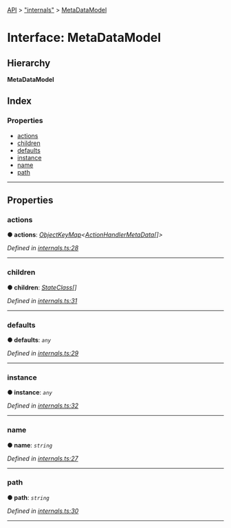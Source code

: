 [API](../README.md) > ["internals"](../modules/_internals_.md) > [MetaDataModel](../interfaces/_internals_.metadatamodel.md)

# Interface: MetaDataModel

## Hierarchy

**MetaDataModel**

## Index

### Properties

* [actions](_internals_.metadatamodel.md#actions)
* [children](_internals_.metadatamodel.md#children)
* [defaults](_internals_.metadatamodel.md#defaults)
* [instance](_internals_.metadatamodel.md#instance)
* [name](_internals_.metadatamodel.md#name)
* [path](_internals_.metadatamodel.md#path)

---

## Properties

<a id="actions"></a>

###  actions

**● actions**: *[ObjectKeyMap](_internals_.objectkeymap.md)<[ActionHandlerMetaData](_internals_.actionhandlermetadata.md)[]>*

*Defined in [internals.ts:28](https://github.com/amcdnl/ngxs/blob/4ba1032/packages/store/src/internals.ts#L28)*

___
<a id="children"></a>

###  children

**● children**: *[StateClass](_internals_.stateclass.md)[]*

*Defined in [internals.ts:31](https://github.com/amcdnl/ngxs/blob/4ba1032/packages/store/src/internals.ts#L31)*

___
<a id="defaults"></a>

###  defaults

**● defaults**: *`any`*

*Defined in [internals.ts:29](https://github.com/amcdnl/ngxs/blob/4ba1032/packages/store/src/internals.ts#L29)*

___
<a id="instance"></a>

###  instance

**● instance**: *`any`*

*Defined in [internals.ts:32](https://github.com/amcdnl/ngxs/blob/4ba1032/packages/store/src/internals.ts#L32)*

___
<a id="name"></a>

###  name

**● name**: *`string`*

*Defined in [internals.ts:27](https://github.com/amcdnl/ngxs/blob/4ba1032/packages/store/src/internals.ts#L27)*

___
<a id="path"></a>

###  path

**● path**: *`string`*

*Defined in [internals.ts:30](https://github.com/amcdnl/ngxs/blob/4ba1032/packages/store/src/internals.ts#L30)*

___

